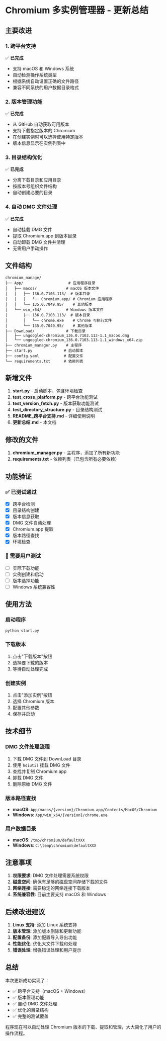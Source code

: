 # Chromium 多实例管理器 - 更新总结

## 主要改进

### 1. 跨平台支持
✅ **已完成**
- 支持 macOS 和 Windows 系统
- 自动检测操作系统类型
- 根据系统自动设置正确的文件路径
- 兼容不同系统的用户数据目录格式

### 2. 版本管理功能
✅ **已完成**
- 从 GitHub 自动获取可用版本
- 支持下载指定版本的 Chromium
- 在创建实例时可以选择使用特定版本
- 版本信息显示在实例列表中

### 3. 目录结构优化
✅ **已完成**
- 分离下载目录和应用目录
- 按版本号组织文件结构
- 自动创建必要的目录

### 4. 自动 DMG 文件处理
✅ **已完成**
- 自动挂载 DMG 文件
- 提取 Chromium.app 到版本目录
- 自动卸载 DMG 文件并清理
- 无需用户手动操作

## 文件结构

```
chromium_manage/
├── App/                    # 应用程序目录
│   ├── macos/             # macOS 版本文件
│   │   ├── 136.0.7103.113/  # 版本目录
│   │   │   └── Chromium.app/ # Chromium 应用程序
│   │   └── 135.0.7049.95/    # 其他版本
│   └── win_x64/           # Windows 版本文件
│       ├── 136.0.7103.113/  # 版本目录
│       │   └── chrome.exe    # Chrome 可执行文件
│       └── 135.0.7049.95/    # 其他版本
├── DownLoad/              # 下载目录
│   ├── ungoogled-chromium_136.0.7103.113-1.1_macos.dmg
│   └── ungoogled-chromium_136.0.7103.113-1.1_windows_x64.zip
├── chromium_manager.py    # 主程序
├── start.py              # 启动脚本
├── config.yaml           # 配置文件
└── requirements.txt      # 依赖列表
```

## 新增文件

1. **start.py** - 启动脚本，包含环境检查
2. **test_cross_platform.py** - 跨平台功能测试
3. **test_version_fetch.py** - 版本获取功能测试
4. **test_directory_structure.py** - 目录结构测试
5. **README_跨平台支持.md** - 详细使用说明
6. **更新总结.md** - 本文档

## 修改的文件

1. **chromium_manager.py** - 主程序，添加了所有新功能
2. **requirements.txt** - 依赖列表（已包含所有必要依赖）

## 功能验证

### ✅ 已测试通过
- [x] 跨平台检测
- [x] 目录结构创建
- [x] 版本信息获取
- [x] DMG 文件自动处理
- [x] Chromium.app 提取
- [x] 版本路径查找
- [x] 环境检查

### 🔄 需要用户测试
- [ ] 实际下载功能
- [ ] 实例创建和启动
- [ ] 版本选择功能
- [ ] Windows 系统兼容性

## 使用方法

### 启动程序
```bash
python start.py
```

### 下载版本
1. 点击"下载版本"按钮
2. 选择要下载的版本
3. 等待自动处理完成

### 创建实例
1. 点击"添加实例"按钮
2. 选择 Chromium 版本
3. 配置其他参数
4. 保存并启动

## 技术细节

### DMG 文件处理流程
1. 下载 DMG 文件到 DownLoad 目录
2. 使用 `hdiutil` 挂载 DMG 文件
3. 查找并复制 Chromium.app
4. 卸载 DMG 文件
5. 删除原始 DMG 文件

### 版本路径查找
- **macOS**: `App/macos/{version}/Chromium.app/Contents/MacOS/Chromium`
- **Windows**: `App/win_x64/{version}/chrome.exe`

### 用户数据目录
- **macOS**: `/tmp/chromium/defaultXXX`
- **Windows**: `C:\temp\chromium\defaultXXX`

## 注意事项

1. **权限要求**: DMG 文件处理需要系统权限
2. **磁盘空间**: 确保有足够的磁盘空间存储下载的文件
3. **网络连接**: 需要稳定的网络连接下载版本
4. **系统兼容性**: 目前主要支持 macOS 和 Windows

## 后续改进建议

1. **Linux 支持**: 添加 Linux 系统支持
2. **版本管理**: 添加版本删除和更新功能
3. **配置备份**: 添加配置导入导出功能
4. **性能优化**: 优化大文件下载和处理
5. **错误处理**: 增强错误处理和用户提示

## 总结

本次更新成功实现了：
- ✅ 跨平台支持（macOS + Windows）
- ✅ 版本管理功能
- ✅ 自动 DMG 文件处理
- ✅ 优化的目录结构
- ✅ 完整的测试覆盖

程序现在可以自动处理 Chromium 版本的下载、提取和管理，大大简化了用户的操作流程。 
